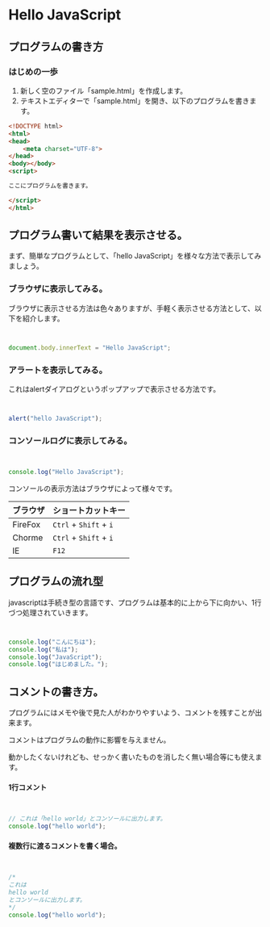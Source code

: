 # Hello JavaScript


## プログラムの書き方

### はじめの一歩

 1. 新しく空のファイル「sample.html」を作成します。
 1. テキストエディターで「sample.html」を開き、以下のプログラムを書きます。

```html
<!DOCTYPE html>
<html>
<head>
    <meta charset="UTF-8">
</head>
<body></body>
<script>

ここにプログラムを書きます。

</script>
</html>
```

## プログラム書いて結果を表示させる。

まず、簡単なプログラムとして、「hello JavaScript」を様々な方法で表示してみましょう。

### ブラウザに表示してみる。

ブラウザに表示させる方法は色々ありますが、手軽く表示させる方法として、以下を紹介します。

```javascript


document.body.innerText = "Hello JavaScript";

```

### アラートを表示してみる。

これはalertダイアログというポップアップで表示させる方法です。


```javascript


alert("hello JavaScript");

```

### コンソールログに表示してみる。

```javascript


console.log("Hello JavaScript");

```

コンソールの表示方法はブラウザによって様々です。

| ブラウザ | ショートカットキー |
|:---|:---|
| FireFox | ``Ctrl`` + ``Shift`` + ``i`` |
| Chorme | ``Ctrl`` + ``Shift`` + ``i`` |
| IE | ``F12`` |


## プログラムの流れ型

javascriptは手続き型の言語です、プログラムは基本的に上から下に向かい、1行づつ処理されていきます。

```javascript


console.log("こんにちは");
console.log("私は");
console.log("JavaScript");
console.log("はじめました。");

```

## コメントの書き方。

プログラムにはメモや後で見た人がわかりやすいよう、コメントを残すことが出来ます。

コメントはプログラムの動作に影響を与えません。

動かしたくないけれども、せっかく書いたものを消したく無い場合等にも使えます。

#### 1行コメント

```javascript


// これは「hello world」とコンソールに出力します。
console.log("hello world");


```

#### 複数行に渡るコメントを書く場合。

```javascript 


/*
これは
hello world
とコンソールに出力します。
*/
console.log("hello world");

```



